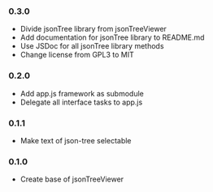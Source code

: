### 0.3.0
* Divide jsonTree library from jsonTreeViewer
* Add documentation for jsonTree library to README.md
* Use JSDoc for all jsonTree library methods
* Change license from GPL3 to MIT

### 0.2.0
* Add app.js framework as submodule
* Delegate all interface tasks to app.js

### 0.1.1
* Make text of json-tree selectable

### 0.1.0
* Create base of jsonTreeViewer

